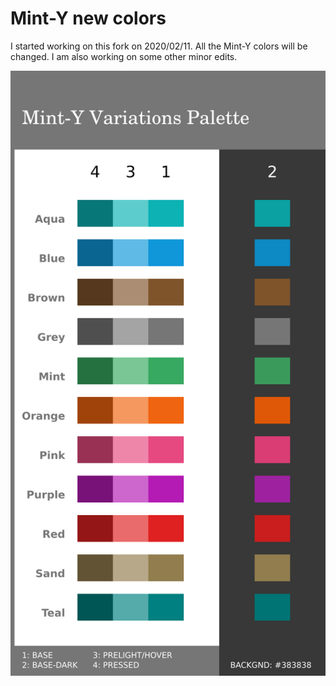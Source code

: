 # Mint-Y new colors
I started working on this fork on 2020/02/11.
All the Mint-Y colors will be changed.
I am also working on some other minor edits.

![Mint-Y-Variations-Pal-1a-10.png preview](Mint-Y-Colors/Mint-Y-Variations-Pal-1a-10.png)
